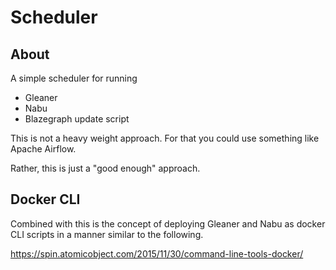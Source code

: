 # Scheduler

## About

A simple scheduler for running

* Gleaner
* Nabu
* Blazegraph update script

This is not a heavy weight approach.  For that you could use something like Apache Airflow.

Rather, this is just a "good enough" approach.  

## Docker CLI

Combined with this is the concept of deploying Gleaner and Nabu as docker CLI scripts
in a manner similar to the following.

https://spin.atomicobject.com/2015/11/30/command-line-tools-docker/
